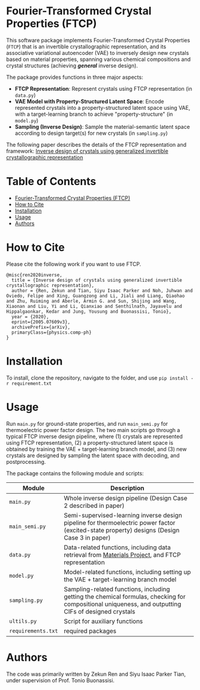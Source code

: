 # Fourier-Transformed Crystal Properties (FTCP)

This software package implements Fourier-Transformed Crystal Properties (`FTCP`) that is an invertible crystallographic representation, and its associative variational autoencoder (VAE) to inversely design new crystals based on material properties, spanning various chemical compositions and crystal structures (achieving **_general_** inverse design).

The package provides functions in three major aspects:
- **FTCP Representation**: Represent crystals using FTCP representation (in `data.py`)
- **VAE Model with Property-Structured Latent Space**: Encode represented crystals into a property-structured latent space using VAE,  with a target-learning branch to achieve "property-structure" (in `model.py`)
- **Sampling (Inverse Design)**: Sample the material-semantic latent space according to design target(s) for new crystals (in `sampling.py`)

The following paper describes the details of the FTCP representation and framework: 
[Inverse design of crystals using generalized invertible crystallographic
representation](https://arxiv.org/pdf/2005.07609.pdf)

# Table of Contents
- [Fourier-Transformed Crystal Properties (FTCP)](#fourier-transformed-crystal-properties-ftcp)
- [How to Cite](#how-to-cite)
- [Installation](#installation)
- [Usage](#usage)
- [Authors](#authors)

# How to Cite

Please cite the following work if you want to use FTCP.
```
@misc{ren2020inverse,
  title = {Inverse design of crystals using generalized invertible crystallographic representation},
  author = {Ren, Zekun and Tian, Siyu Isaac Parker and Noh, Juhwan and Oviedo, Felipe and Xing, Guangzong and Li, Jiali and Liang, Qiaohao and Zhu, Ruiming and Aberle, Armin G. and Sun, Shijing and Wang, Xiaonan and Liu, Yi and Li, Qianxiao and Senthilnath, Jayavelu and Hippalgaonkar, Kedar and Jung, Yousung and Buonassisi, Tonio},
  year = {2020},
  eprint={2005.07609v3},
  archivePrefix={arXiv},
  primaryClass={physics.comp-ph}
}
```

# Installation

To install, clone the repository, navigate to the folder, and use
`pip install -r requirement.txt`


# Usage

Run `main.py` for ground-state properties, and run `main_semi.py` for thermoelectric power factor design. The two main scripts go through a typical FTCP inverse design pipeline, where (1) crystals are represented using FTCP representation, (2) a property-structured latent space is obtained by training the VAE + target-learning branch model, and (3) new crystals are designed by sampling the latent space with decoding, and postprocessing.

The package contains the following module and scripts:

| Module | Description |
| ------------- | ------------------------------ |
| `main.py`      | Whole inverse design pipeline (Design Case 2 described in paper)|
| `main_semi.py`      | Semi-supervised-learning inverse design pipeline for thermoelectric power factor (excited-state property) designs (Design Case 3 in paper)|
| `data.py`  | Data-related functions, including data retrieval from [Materials Project](https://materialsproject.org/), and FTCP representation|
| `model.py`  | Model-related functions, including setting up the VAE + target-learning branch model|
| `sampling.py`  | Sampling-related functions, including getting the chemical formulas, checking for compositional uniqueness, and outputting CIFs of designed crystals|
| `ultils.py` | Script for auxiliary functions|
| `requirements.txt`| required packages|

# Authors

The code was primarily written by Zekun Ren and Siyu Isaac Parker Tian, under supervision of Prof. Tonio Buonassisi.
